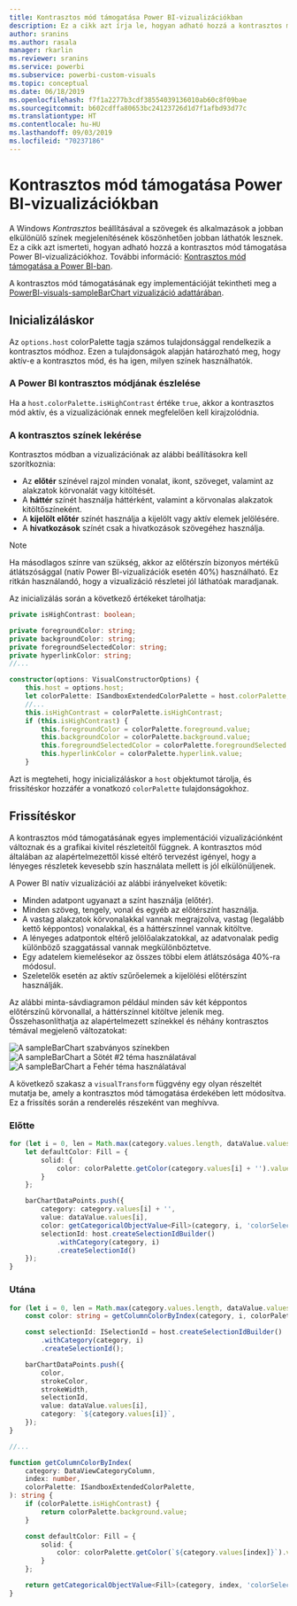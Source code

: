 ```yaml
---
title: Kontrasztos mód támogatása Power BI-vizualizációkban
description: Ez a cikk azt írja le, hogyan adható hozzá a kontrasztos mód támogatása Power BI-vizualizációkhoz.
author: sranins
ms.author: rasala
manager: rkarlin
ms.reviewer: sranins
ms.service: powerbi
ms.subservice: powerbi-custom-visuals
ms.topic: conceptual
ms.date: 06/18/2019
ms.openlocfilehash: f7f1a2277b3cdf38554039136010ab60c8f09bae
ms.sourcegitcommit: b602cdffa80653bc24123726d1d7f1afbd93d77c
ms.translationtype: HT
ms.contentlocale: hu-HU
ms.lasthandoff: 09/03/2019
ms.locfileid: "70237186"
---
```

# <a name="high-contrast-mode-support-in-power-bi-visuals"></a>Kontrasztos mód támogatása Power BI-vizualizációkban

A Windows *Kontrasztos* beállításával a szövegek és alkalmazások a jobban elkülönülő színek megjelenítésének köszönhetően jobban láthatók lesznek. Ez a cikk azt ismerteti, hogyan adható hozzá a kontrasztos mód támogatása Power BI-vizualizációkhoz. További információ: [Kontrasztos mód támogatása a Power BI-ban](https://powerbi.microsoft.com/blog/power-bi-desktop-june-2018-feature-summary/#highContrast).

A kontrasztos mód támogatásának egy implementációját tekintheti meg a [PowerBI-visuals-sampleBarChart vizualizáció adattárában](https://github.com/Microsoft/PowerBI-visuals-sampleBarChart/commit/61011c82b66ca0d3321868f1d089c65101ca42e6).

## <a name="on-initialization"></a>Inicializáláskor

Az `options.host` colorPalette tagja számos tulajdonsággal rendelkezik a kontrasztos módhoz. Ezen a tulajdonságok alapján határozható meg, hogy aktív-e a kontrasztos mód, és ha igen, milyen színek használhatók.

### <a name="detect-that-power-bi-is-in-high-contrast-mode"></a>A Power BI kontrasztos módjának észlelése

Ha a `host.colorPalette.isHighContrast` értéke `true`, akkor a kontrasztos mód aktív, és a vizualizációnak ennek megfelelően kell kirajzolódnia.

### <a name="get-high-contrast-colors"></a>A kontrasztos színek lekérése

Kontrasztos módban a vizualizációnak az alábbi beállításokra kell szorítkoznia:

* Az **előtér** színével rajzol minden vonalat, ikont, szöveget, valamint az alakzatok körvonalát vagy kitöltését.
* A **háttér** színét használja háttérként, valamint a körvonalas alakzatok kitöltőszíneként.
* A **kijelölt előtér** színét használja a kijelölt vagy aktív elemek jelölésére.
* A **hivatkozások** színét csak a hivatkozások szövegéhez használja.

> [!NOTE]
> Ha másodlagos színre van szükség, akkor az előtérszín bizonyos mértékű átlátszósággal (natív Power BI-vizualizációk esetén 40%) használható. Ez ritkán használandó, hogy a vizualizáció részletei jól láthatóak maradjanak.

Az inicializálás során a következő értékeket tárolhatja:

```typescript
private isHighContrast: boolean;

private foregroundColor: string;
private backgroundColor: string;
private foregroundSelectedColor: string;
private hyperlinkColor: string;
//...

constructor(options: VisualConstructorOptions) {
    this.host = options.host;
    let colorPalette: ISandboxExtendedColorPalette = host.colorPalette;
    //...
    this.isHighContrast = colorPalette.isHighContrast;
    if (this.isHighContrast) {
        this.foregroundColor = colorPalette.foreground.value;
        this.backgroundColor = colorPalette.background.value;
        this.foregroundSelectedColor = colorPalette.foregroundSelected.value;
        this.hyperlinkColor = colorPalette.hyperlink.value;
    }
```

Azt is megteheti, hogy inicializáláskor a `host` objektumot tárolja, és frissítéskor hozzáfér a vonatkozó `colorPalette` tulajdonságokhoz.

## <a name="on-update"></a>Frissítéskor

A kontrasztos mód támogatásának egyes implementációi vizualizációnként változnak és a grafikai kivitel részleteitől függnek. A kontrasztos mód általában az alapértelmezettől kissé eltérő tervezést igényel, hogy a lényeges részletek kevesebb szín használata mellett is jól elkülönüljenek.

A Power BI natív vizualizációi az alábbi irányelveket követik:

* Minden adatpont ugyanazt a színt használja (előtér).
* Minden szöveg, tengely, vonal és egyéb az előtérszínt használja.
* A vastag alakzatok körvonalakkal vannak megrajzolva, vastag (legalább kettő képpontos) vonalakkal, és a háttérszínnel vannak kitöltve.
* A lényeges adatpontok eltérő jelölőalakzatokkal, az adatvonalak pedig különböző szaggatással vannak megkülönböztetve.
* Egy adatelem kiemelésekor az összes többi elem átlátszósága 40%-ra módosul.
* Szeletelők esetén az aktív szűrőelemek a kijelölési előtérszínt használják.

Az alábbi minta-sávdiagramon például minden sáv két képpontos előtérszínű körvonallal, a háttérszínnel kitöltve jelenik meg. Összehasonlíthatja az alapértelmezett színekkel és néhány kontrasztos témával megjelenő változatokat:

![A sampleBarChart szabványos színekben](./media/hc-samplebarchart-standard.png)
![A sampleBarChart a *Sötét #2* téma használatával](./media/hc-samplebarchart-dark2.png)
![A sampleBarChart a *Fehér* téma használatával](./media/hc-samplebarchart-white.png)

A következő szakasz a `visualTransform` függvény egy olyan részeltét mutatja be, amely a kontrasztos mód támogatása érdekében lett módosítva. Ez a frissítés során a renderelés részeként van meghívva.

### <a name="before"></a>Előtte

```typescript
for (let i = 0, len = Math.max(category.values.length, dataValue.values.length); i < len; i++) {
    let defaultColor: Fill = {
        solid: {
            color: colorPalette.getColor(category.values[i] + '').value
        }
    };

    barChartDataPoints.push({
        category: category.values[i] + '',
        value: dataValue.values[i],
        color: getCategoricalObjectValue<Fill>(category, i, 'colorSelector', 'fill', defaultColor).solid.color,
        selectionId: host.createSelectionIdBuilder()
            .withCategory(category, i)
            .createSelectionId()
    });
}
```

### <a name="after"></a>Utána

```typescript
for (let i = 0, len = Math.max(category.values.length, dataValue.values.length); i < len; i++) {
    const color: string = getColumnColorByIndex(category, i, colorPalette);

    const selectionId: ISelectionId = host.createSelectionIdBuilder()
        .withCategory(category, i)
        .createSelectionId();

    barChartDataPoints.push({
        color,
        strokeColor,
        strokeWidth,
        selectionId,
        value: dataValue.values[i],
        category: `${category.values[i]}`,
    });
}

//...

function getColumnColorByIndex(
    category: DataViewCategoryColumn,
    index: number,
    colorPalette: ISandboxExtendedColorPalette,
): string {
    if (colorPalette.isHighContrast) {
        return colorPalette.background.value;
    }

    const defaultColor: Fill = {
        solid: {
            color: colorPalette.getColor(`${category.values[index]}`).value,
        }
    };

    return getCategoricalObjectValue<Fill>(category, index, 'colorSelector', 'fill', defaultColor).solid.color;
}
```
